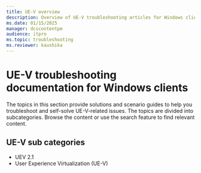 ```yaml
---
title: UE-V overview
description: Overview of UE-V troubleshooting articles for Windows clients.
ms.date: 01/15/2025
manager: dcscontentpm
audience: itpro
ms.topic: troubleshooting
ms.reviewer: kaushika
---
```

# UE-V troubleshooting documentation for Windows clients

The topics in this section provide solutions and scenario guides to help you troubleshoot and self-solve UE-V-related issues. The topics are divided into subcategories. Browse the content or use the search feature to find relevant content.

## UE-V sub categories

- UEV 2.1
- User Experience Virtualization (UE-V)
